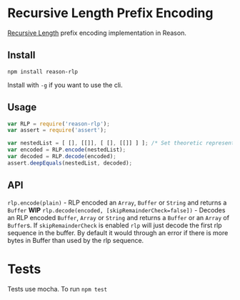# Recursive Length Prefix Encoding

[Recursive Length](https://github.com/ethereum/wiki/wiki/RLP) prefix encoding implementation in Reason.

## Install

`npm install reason-rlp`

Install with `-g` if you want to use the cli.

## Usage

```js
var RLP = require('reason-rlp');
var assert = require('assert');

var nestedList = [ [], [[]], [ [], [[]] ] ]; /* Set theoretic representation of 3 */
var encoded = RLP.encode(nestedList);
var decoded = RLP.decode(encoded);
assert.deepEquals(nestedList, decoded);
```

## API

`rlp.encode(plain)` - RLP encoded an `Array`, `Buffer` or `String` and returns a `Buffer`
**WIP** `rlp.decode(encoded, [skipRemainderCheck=false])` - Decodes an RLP encoded `Buffer`, `Array`
or `String` and returns a `Buffer` or an `Array` of `Buffer`s. If `skipRemainderCheck` is enabled
`rlp` will just decode the first rlp sequence in the buffer. By default it would through an error
if there is more bytes in Buffer than used by the rlp sequence.

# Tests
Tests use mocha. To run `npm test`
